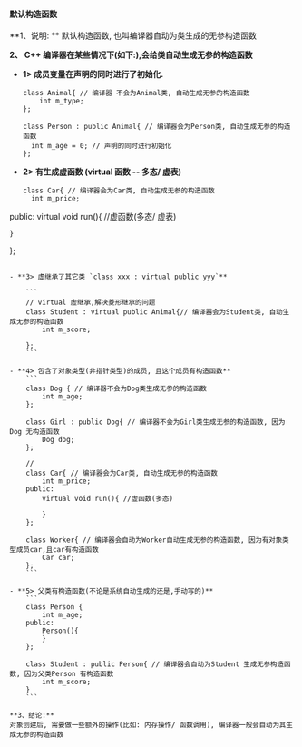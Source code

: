 #### 默认构造函数


**1、说明: **
默认构造函数, 也叫编译器自动为类生成的无参构造函数


**2、 C++ 编译器在某些情况下(如下:),会给类自动生成无参的构造函数**

- **1> 成员变量在声明的同时进行了初始化.**
  ```
  class Animal{ // 编译器 不会为Animal类, 自动生成无参的构造函数
      int m_type;
  };
  
  class Person : public Animal{ // 编译器会为Person类, 自动生成无参的构造函数
    int m_age = 0; // 声明的同时进行初始化
  };
  ```
  
- **2> 有生成虚函数 (virtual 函数 -- 多态/ 虚表)**
  ```
  class Car{ // 编译器会为Car类, 自动生成无参的构造函数
    int m_price;
public:
    virtual void run(){ //虚函数(多态/ 虚表)
        
    }
};
```

- **3> 虚继承了其它类 `class xxx : virtual public yyy`**

    ```
    // virtual 虚继承,解决菱形继承的问题
    class Student : virtual public Animal{// 编译器会为Student类, 自动生成无参的构造函数
        int m_score;
        
    };
    ```
    
- **4> 包含了对象类型(非指针类型)的成员, 且这个成员有构造函数**
    ```
    class Dog { // 编译器不会为Dog类生成无参的构造函数
        int m_age;
    };
    
    class Girl : public Dog{ // 编译器不会为Girl类生成无参的构造函数, 因为Dog 无构造函数
        Dog dog;
    };
    
    //
    class Car{ // 编译器会为Car类, 自动生成无参的构造函数
        int m_price;
    public:
        virtual void run(){ //虚函数(多态)
            
        }
    };
    
    class Worker{ // 编译器会自动为Worker自动生成无参的构造函数, 因为有对象类型成员car,且car有构造函数
        Car car;
    };
    ```
    
- **5> 父类有构造函数(不论是系统自动生成的还是,手动写的)**
    ```
    class Person {
        int m_age;
    public:
        Person(){
        }
    };
    
    class Student : public Person{ // 编译器会自动为Student 生成无参构造函数, 因为父类Person 有构造函数
        int m_score;
    }
    ```
    
**3、结论:**
对象创建后, 需要做一些额外的操作(比如: 内存操作/ 函数调用), 编译器一般会自动为其生成无参的构造函数